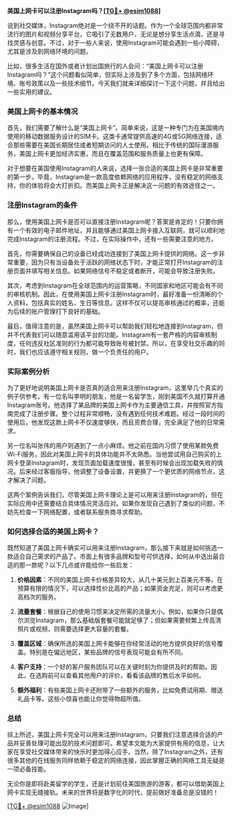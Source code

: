**美国上网卡可以注册Instagram吗？[[TG💪+ @esim1088](https://t.me/s/esim1088)]**

说到社交媒体，Instagram绝对是一个绕不开的话题。作为一个全球范围内都非常流行的图片和视频分享平台，它吸引了无数用户，无论是想分享生活点滴，还是寻找灵感与创意。不过，对于一些人来说，使用Instagram可能会遇到一些小障碍，尤其是涉及到网络环境的问题。

比如，很多生活在国外或者计划出国旅行的人会问：“美国上网卡可以注册Instagram吗？”这个问题看似简单，但实际上涉及到了多个方面，包括网络环境、账号政策以及一些技术细节。今天我们就来详细探讨一下这个问题，并且给出一些实用的建议。

### 美国上网卡的基本情况

首先，我们需要了解什么是“美国上网卡”。简单来说，这是一种专门为在美国境内使用的移动数据服务设计的SIM卡。这类卡通常提供高速的4G或5G网络连接，适合那些需要在美国长期居住或者短期访问的人士使用。相比于传统的国际漫游服务，美国上网卡更加经济实惠，而且在覆盖范围和服务质量上也更有保障。

对于想要在美国使用Instagram的人来说，选择一张合适的美国上网卡是非常重要的第一步。毕竟，Instagram是一款高度依赖网络的应用程序，没有稳定的网络支持，你的体验将会大打折扣。而美国上网卡正是解决这一问题的有效途径之一。

### 注册Instagram的条件

那么，使用美国上网卡是否可以直接注册Instagram呢？答案是肯定的！只要你拥有一个有效的电子邮件地址，并且能够通过美国上网卡接入互联网，就可以顺利地完成Instagram的注册流程。不过，在实际操作中，还有一些需要注意的地方。

首先，你需要确保自己的设备已经成功连接到了美国上网卡提供的网络。这一步非常重要，因为只有当设备处于活跃的网络状态下时，才能正常打开Instagram的注册页面并填写相关信息。如果网络信号不稳定或者断开，可能会导致注册失败。

其次，考虑到Instagram在全球范围内的运营策略，不同国家和地区可能会有不同的审核机制。因此，在使用美国上网卡注册Instagram时，最好准备一份清晰的个人资料，包括真实的姓名、生日等信息。这样不仅可以提高审核通过的概率，还能为后续的账户管理打下良好的基础。

最后，值得注意的是，虽然美国上网卡可以帮助我们轻松地连接到Instagram，但并不代表我们可以随意滥用该平台的功能。Instagram有一套严格的内容审核制度，任何违反社区准则的行为都可能导致账号被封禁。所以，在享受社交乐趣的同时，我们也应该遵守相关规则，做一个负责任的用户。

### 实际案例分析

为了更好地说明美国上网卡是否真的适合用来注册Instagram，这里举几个真实的例子供参考。有一位名叫李明的朋友，他是一名留学生，刚到美国不久就打算开通Instagram账号。他选择了某品牌的美国上网卡作为主要通信工具，并按照官方指南完成了注册步骤。整个过程非常顺畅，没有遇到任何技术难题。经过一段时间的使用后，他发现这款上网卡不仅速度够快，而且资费合理，完全满足了他的日常需求。

另一位名叫张伟的用户则遇到了一点小麻烦。他之前在国内习惯了使用某款免费Wi-Fi服务，因此对美国上网卡的具体功能并不太熟悉。当他尝试用自己购买的上网卡登录Instagram时，发现页面加载速度很慢，甚至有时候会出现加载失败的情况。后来经过客服指导，他调整了设备设置，并更换了一个更优质的网络节点，这才解决了问题。

这两个案例告诉我们，尽管美国上网卡理论上是可以用来注册Instagram的，但在实际应用中还需要结合具体情况灵活应对。如果你发现自己遇到了类似的问题，不妨先检查一下网络配置，或者联系服务商寻求帮助。

### 如何选择合适的美国上网卡？

既然知道了美国上网卡确实可以用来注册Instagram，那么接下来就是如何挑选一款适合自己需求的产品了。市面上有很多品牌和型号可供选择，如何从中选出最合适的那一款呢？以下几点或许能给你一些启发：

1. **价格因素**：不同的美国上网卡价格差异较大，从几十美元到上百美元不等。在预算有限的情况下，可以选择性价比高的产品；如果资金充足，则可以考虑更高档次的服务。

2. **流量套餐**：根据自己的使用习惯来决定所需的流量大小。例如，如果你只是偶尔浏览Instagram，那么基础版套餐可能就足够了；但如果需要频繁上传高清照片或视频，则需要选择更大容量的套餐。

3. **覆盖区域**：确保所选的美国上网卡能够在你经常活动的地方提供良好的信号覆盖。特别是在偏远地区，某些品牌的信号表现可能会有所不同。

4. **客户支持**：一个好的客户服务团队可以在关键时刻为你提供及时的帮助。因此，在选购前可以查看其他用户的评价，看看该品牌的售后水平如何。

5. **额外福利**：有些美国上网卡还附带了一些额外的服务，比如免费试用期、赠送礼品卡等。这些小惊喜也能让你觉得物超所值。

### 总结

综上所述，美国上网卡完全可以用来注册Instagram，只要我们注意选择合适的产品并妥善处理可能出现的技术问题即可。希望本文能为大家提供有用的信息，让大家在享受社交媒体带来的快乐时更加得心应手。当然，除了Instagram之外，还有很多其他的在线服务同样依赖于稳定的网络连接，因此掌握正确的网络工具无疑是一项必备技能。

无论你是即将赴美留学的学生，还是计划前往美国旅游的游客，都可以借助美国上网卡实现无缝接轨。未来的世界将是数字化的时代，提前做好准备总是没错的！

[[TG💪+ @esim1088](https://t.me/s/esim1088) ![Image](https://i.postimg.cc/4NQfJmqS/Snipaste-2025-05-13-00-14-12.png)]